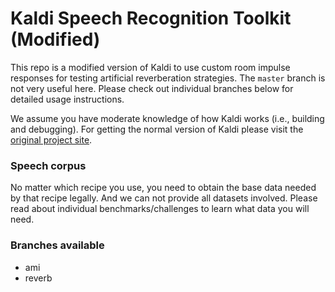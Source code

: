 Kaldi Speech Recognition Toolkit (Modified)
================================

This repo is a modified version of Kaldi to use custom room impulse responses for testing artificial reverberation strategies.
The `master` branch is not very useful here. Please check out individual branches below for detailed usage instructions.

We assume you have moderate knowledge of how Kaldi works (i.e., building and debugging). For getting the normal version of Kaldi please visit the [original project site](http://kaldi-asr.org/).

### Speech corpus
No matter which recipe you use, you need to obtain the base data needed by that recipe legally. And we can not provide all datasets involved. Please read about individual benchmarks/challenges to learn what data you will need.

### Branches available

- ami
- reverb

